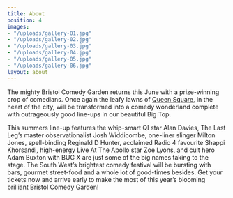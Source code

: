 ```yaml
---
title: About
position: 4
images:
- "/uploads/gallery-01.jpg"
- "/uploads/gallery-02.jpg"
- "/uploads/gallery-03.jpg"
- "/uploads/gallery-04.jpg"
- "/uploads/gallery-05.jpg"
- "/uploads/gallery-06.jpg"
layout: about
---
```


The mighty Bristol Comedy Garden returns this June with a prize-winning crop of comedians. Once again the leafy lawns of [Queen Square](/location/), in the heart of the city, will be transformed into a comedy wonderland complete with outrageously good line-ups in our beautiful Big Top.

This summers line-up features the whip-smart QI star Alan Davies, The Last Leg’s master observationalist Josh Widdicombe, one-liner slinger Milton Jones, spell-binding Reginald D Hunter, acclaimed Radio 4 favourite Shappi Khorsandi, high-energy Live At The Apollo star Zoe Lyons, and cult hero Adam Buxton with BUG X are just some of the big names taking to the stage.
The South West’s brightest comedy festival will be bursting with bars, gourmet street-food and a whole lot of good-times besides. Get your tickets now and arrive early to make the most of this year’s blooming brilliant Bristol Comedy Garden!